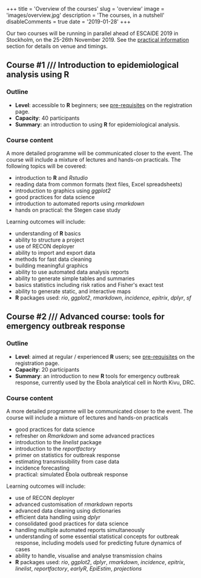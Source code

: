 +++
title = 'Overview of the courses'
slug = 'overview'
image = 'images/overview.jpg'
description = 'The courses, in a nutshell'
disableComments = true
date = '2019-01-28'
+++


Our two courses will be running in parallel ahead of ESCAIDE 2019 in Stockholm,
on the 25-26th November 2019. See the [practical information](../practical_info)
section for details on venue and timings.


## Course #1 /// Introduction to epidemiological analysis using R

### Outline

* **Level**: accessible to **R** beginners; see [pre-requisites](register) on
  the registration page.
* **Capacity**: 40 participants
* **Summary**: an introduction to using **R** for epidemiological analysis.


### Course content

A more detailed programme will be communicated closer to the event. The course
will include a mixture of lectures and hands-on practicals. The following topics
will be covered:

* introduction to **R** and *Rstudio*
* reading data from common formats (text files, Excel spreadsheets)
* introduction to graphics using *ggplot2*
* good practices for data science
* introduction to automated reports using *rmarkdown*
* hands on practical: the Stegen case study


Learning outcomes will include:

* understanding of **R** basics
* ability to structure a project
* use of RECON deployer
* ability to import and export data
* methods for fast data cleaning
* building meaningful graphics
* ability to use automated data analysis reports
* ability to generate simple tables and summaries
* basics statistics including risk ratios and Fisher's exact test
* ability to generate static, and interactive maps
* **R** packages used: *rio*, *ggplot2*, *rmarkdown*, *incidence*, *epitrix*, *dplyr*, *sf*




## Course #2 /// Advanced course: tools for emergency outbreak response

### Outline

* **Level**: aimed at regular / experienced **R** users; see
  [pre-requisites](register) on the registration page.
* **Capacity**: 20 participants
* **Summary**: an introduction to new **R** tools for emergency outbreak
  response, currently used by the Ebola analytical cell in North Kivu, DRC.



### Course content

A more detailed programme will be communicated closer to the event. The course
will include a mixture of lectures and hands-on practicals

* good practices for data science
* refresher on *Rmarkdown* and some advanced practices
* introduction to the *linelist* package
* introduction to the *reportfactory*
* primer on statistics for outbreak response
* estimating transmissibility from case data
* incidence forecasting
* practical: simulated Ebola outbreak response


Learning outcomes will include:

* use of RECON deployer
* advanced customisation of *rmarkdown* reports
* advanced data cleaning using dictionaries
* efficient data handling using *dplyr*
* consolidated good practices for data science
* handling multiple automated reports simultaneously
* understanding of some essential statistical concepts for outbreak response,
  including models used for predicting future dynamics of cases
* ability to handle, visualise and analyse transmission chains
* **R** packages used: *rio*, *ggplot2*, *dplyr*, *rmarkdown*, *incidence*,
  *epitrix*, *linelist*, *reportfactory*, *earlyR*, *EpiEstim*, *projections*

